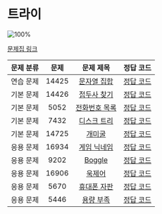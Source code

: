 # 트라이

![100%](https://progress-bar.xyz/0/?scale=10&title=progress&width=500&color=babaca&suffix=/10)

[문제집 링크](https://www.acmicpc.net/workbook/view/12649)

| 문제 분류 | 문제 | 문제 제목 | 정답 코드 |
| :--: | :--: | :--: | :--: |
| 연습 문제 | 14425 | [문자열 집합](https://www.acmicpc.net/problem/14425) | [정답 코드](../0x1F/solutions/14425.cpp) |
| 기본 문제 | 14426 | [접두사 찾기](https://www.acmicpc.net/problem/14426) | [정답 코드](../0x1F/solutions/14426.cpp) |
| 기본 문제 | 5052 | [전화번호 목록](https://www.acmicpc.net/problem/5052) | [정답 코드](../0x1F/solutions/5052.cpp) |
| 기본 문제 | 7432 | [디스크 트리](https://www.acmicpc.net/problem/7432) | [정답 코드](../0x1F/solutions/7432.cpp) |
| 기본 문제 | 14725 | [개미굴](https://www.acmicpc.net/problem/14725) | [정답 코드](../0x1F/solutions/14725.cpp) |
| 응용 문제 | 16934 | [게임 닉네임](https://www.acmicpc.net/problem/16934) | [정답 코드](../0x1F/solutions/16934.cpp) |
| 응용 문제 | 9202 | [Boggle](https://www.acmicpc.net/problem/9202) | [정답 코드](../0x1F/solutions/9202.cpp) |
| 응용 문제 | 16906 | [욱제어](https://www.acmicpc.net/problem/16906) | [정답 코드](../0x1F/solutions/16906.cpp) |
| 응용 문제 | 5670 | [휴대폰 자판](https://www.acmicpc.net/problem/5670) | [정답 코드](../0x1F/solutions/5670.cpp) |
| 응용 문제 | 5446 | [용량 부족](https://www.acmicpc.net/problem/5446) | [정답 코드](../0x1F/solutions/5446.cpp) |
